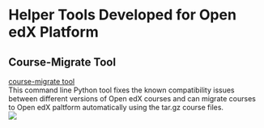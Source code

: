 <h1>Helper Tools Developed for Open edX Platform</h1>
<h2>Course-Migrate Tool</h2> 
<a href="course-migrate/">course-migrate tool</a> <br/>
This command line Python tool fixes the known compatibility issues between different versions of Open edX courses and can migrate courses to Open edX paltform automatically using the tar.gz course files.<br/>

<a href="https://portal.azure.com/#create/Microsoft.Template/uri/https%3A%2F%2Fraw.githubusercontent.com%2FAzure%2Fazure-quickstart-templates%2Fmaster%2Fopenedx-fullstack-ubuntu%2Fazuredeploy.json" target="_blank">
    <img src="http://azuredeploy.net/deploybutton.png"/>
</a>
